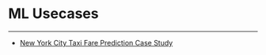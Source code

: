 # ML Usecases
---
- [New York City Taxi Fare Prediction Case Study](../notebooks/NYC_Taxi_Fare_Prediction.ipynb)
